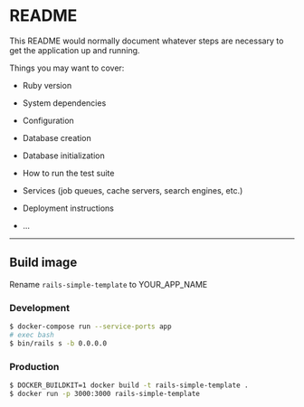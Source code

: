 # README

This README would normally document whatever steps are necessary to get the
application up and running.

Things you may want to cover:

* Ruby version

* System dependencies

* Configuration

* Database creation

* Database initialization

* How to run the test suite

* Services (job queues, cache servers, search engines, etc.)

* Deployment instructions

* ...

---

## Build image

Rename `rails-simple-template` to YOUR_APP_NAME

### Development

```bash
$ docker-compose run --service-ports app
# exec bash
$ bin/rails s -b 0.0.0.0
```

### Production

```bash
$ DOCKER_BUILDKIT=1 docker build -t rails-simple-template .
$ docker run -p 3000:3000 rails-simple-template
```
